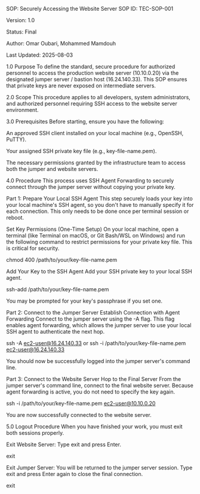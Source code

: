 SOP: Securely Accessing the Website Server
SOP ID: TEC-SOP-001

Version: 1.0

Status: Final

Author: Omar Oubari, Mohammed Mamdouh

Last Updated: 2025-08-03

1.0 Purpose
To define the standard, secure procedure for authorized personnel to access the production website server (10.10.0.20) via the designated jumper server / bastion host (16.24.140.33). This SOP ensures that private keys are never exposed on intermediate servers.

2.0 Scope
This procedure applies to all developers, system administrators, and authorized personnel requiring SSH access to the website server environment.

3.0 Prerequisites
Before starting, ensure you have the following:

An approved SSH client installed on your local machine (e.g., OpenSSH, PuTTY).

Your assigned SSH private key file (e.g., key-file-name.pem).

The necessary permissions granted by the infrastructure team to access both the jumper and website servers.

4.0 Procedure
This process uses SSH Agent Forwarding to securely connect through the jumper server without copying your private key.

Part 1: Prepare Your Local SSH Agent
This step securely loads your key into your local machine's SSH agent, so you don't have to manually specify it for each connection. This only needs to be done once per terminal session or reboot.

Set Key Permissions (One-Time Setup)
On your local machine, open a terminal (like Terminal on macOS, or Git Bash/WSL on Windows) and run the following command to restrict permissions for your private key file. This is critical for security.

chmod 400 /path/to/your/key-file-name.pem

Add Your Key to the SSH Agent
Add your SSH private key to your local SSH agent.

ssh-add /path/to/your/key-file-name.pem

You may be prompted for your key's passphrase if you set one.

Part 2: Connect to the Jumper Server
Establish Connection with Agent Forwarding
Connect to the jumper server using the -A flag. This flag enables agent forwarding, which allows the jumper server to use your local SSH agent to authenticate the next hop.

ssh -A ec2-user@16.24.140.33 or ssh -i /path/to/your/key-file-name.pem ec2-user@16.24.140.33

You should now be successfully logged into the jumper server's command line.

Part 3: Connect to the Website Server
Hop to the Final Server
From the jumper server's command line, connect to the final website server. Because agent forwarding is active, you do not need to specify the key again.

ssh -i /path/to/your/key-file-name.pem ec2-user@10.10.0.20

You are now successfully connected to the website server.

5.0 Logout Procedure
When you have finished your work, you must exit both sessions properly.

Exit Website Server: Type exit and press Enter.

exit

Exit Jumper Server: You will be returned to the jumper server session. Type exit and press Enter again to close the final connection.

exit
